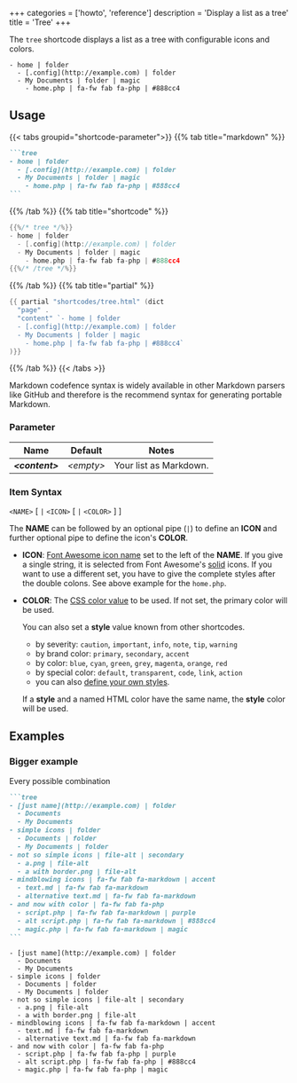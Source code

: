 +++
categories = ['howto', 'reference']
description = 'Display a list as a tree'
title = 'Tree'
+++

The `tree` shortcode displays a list as a tree with configurable icons and colors.

````tree
- home | folder
  - [.config](http://example.com) | folder
  - My Documents | folder | magic
    - home.php | fa-fw fab fa-php | #888cc4
````

## Usage

{{< tabs groupid="shortcode-parameter">}}
{{% tab title="markdown" %}}

````md
```tree
- home | folder
  - [.config](http://example.com) | folder
  - My Documents | folder | magic
    - home.php | fa-fw fab fa-php | #888cc4
```
````

{{% /tab %}}
{{% tab title="shortcode" %}}

````go
{{%/* tree */%}}
- home | folder
  - [.config](http://example.com) | folder
  - My Documents | folder | magic
    - home.php | fa-fw fab fa-php | #888cc4
{{%/* /tree */%}}
````

{{% /tab %}}
{{% tab title="partial" %}}

````go
{{ partial "shortcodes/tree.html" (dict
  "page" .
  "content" `- home | folder
  - [.config](http://example.com) | folder
  - My Documents | folder | magic
    - home.php | fa-fw fab fa-php | #888cc4`
)}}
````

{{% /tab %}}
{{< /tabs >}}

Markdown codefence syntax is widely available in other Markdown parsers like GitHub and therefore is the recommend syntax for generating portable Markdown.

### Parameter

| Name                  | Default          | Notes       |
|-----------------------|------------------|-------------|
| _**&lt;content&gt;**_ | _&lt;empty&gt;_  | Your list as Markdown. |

### Item Syntax

`<NAME>` [ `|` `<ICON>` [ `|` `<COLOR>` ] ]

The **NAME** can be followed by an optional pipe (`|`) to define an **ICON** and further optional pipe to define the icon's **COLOR**.

- **ICON**: [Font Awesome icon name](shortcodes/icon#finding-an-icon) set to the left of the **NAME**. If you give a single string, it is selected from Font Awesome's [solid](https://fontawesome.com/icons?d=gallery&s=solid&m=free) icons. If you want to use a different set, you have to give the complete styles after the double colons. See above example for the `home.php`.

- **COLOR**: The [CSS color value](https://developer.mozilla.org/en-US/docs/Web/CSS/color_value) to be used. If not set, the primary color will be used.

  You can also set a **style** value known from other shortcodes.

  - by severity: `caution`, `important`, `info`, `note`, `tip`, `warning`
  - by brand color: `primary`, `secondary`, `accent`
  - by color: `blue`, `cyan`, `green`, `grey`, `magenta`, `orange`, `red`
  - by special color: `default`, `transparent`, `code`, `link`, `action`
  - you can also [define your own styles](shortcodes/notice#defining-own-styles).

  If a **style** and a named HTML color have the same name, the **style** color will be used.

## Examples

### Bigger example

Every possible combination

````md
```tree
- [just name](http://example.com) | folder
  - Documents
  - My Documents
- simple icons | folder
  - Documents | folder
  - My Documents | folder
- not so simple icons | file-alt | secondary
  - a.png | file-alt
  - a with border.png | file-alt
- mindblowing icons | fa-fw fab fa-markdown | accent
  - text.md | fa-fw fab fa-markdown
  - alternative text.md | fa-fw fab fa-markdown
- and now with color | fa-fw fab fa-php
  - script.php | fa-fw fab fa-markdown | purple
  - alt script.php | fa-fw fab fa-markdown | #888cc4
  - magic.php | fa-fw fab fa-markdown | magic
```
````

````tree
- [just name](http://example.com) | folder
  - Documents
  - My Documents
- simple icons | folder
  - Documents | folder
  - My Documents | folder
- not so simple icons | file-alt | secondary
  - a.png | file-alt
  - a with border.png | file-alt
- mindblowing icons | fa-fw fab fa-markdown | accent
  - text.md | fa-fw fab fa-markdown
  - alternative text.md | fa-fw fab fa-markdown
- and now with color | fa-fw fab fa-php
  - script.php | fa-fw fab fa-php | purple
  - alt script.php | fa-fw fab fa-php | #888cc4
  - magic.php | fa-fw fab fa-php | magic
````
